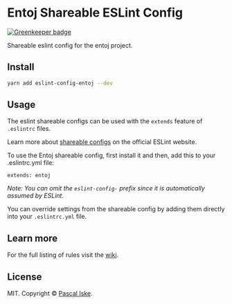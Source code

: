 # Entoj Shareable ESLint Config

[![Greenkeeper badge](https://badges.greenkeeper.io/pascaliske/eslint-config-entoj.svg)](https://greenkeeper.io/)

Shareable eslint config for the entoj project.

## Install
```bash
yarn add eslint-config-entoj --dev
```

## Usage
The eslint shareable configs can be used with the `extends` feature of `.eslintrc` files.

Learn more about [shareable configs](http://eslint.org/docs/developer-guide/shareable-configs) on the official ESLint website.

To use the Entoj shareable config, first install it and then, add this to your .eslintrc.yml file:

```
extends: entoj
```

*Note: You can omit the `eslint-config-` prefix since it is automatically assumed by ESLint.*

You can override settings from the shareable config by adding them directly into your
`.eslintrc.yml` file.

## Learn more

For the full listing of rules visit the [wiki](https://github.com/pascaliske/eslint-config-entoj/wiki).

## License

MIT. Copyright &copy; [Pascal Iske](https://pascal-iske.de).
